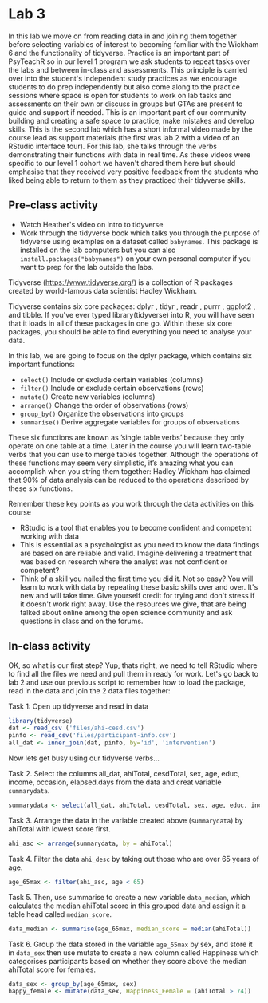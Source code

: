 
# Lab 3

<div class="info">
<p>In this lab we move on from reading data in and joining them together before selecting variables of interest to becoming familiar with the Wickham 6 and the functionality of tidyverse. Practice is an important part of PsyTeachR so in our level 1 program we ask students to repeat tasks over the labs and between in-class and assessments. This principle is carried over into the student's independent study practices as we encourage students to do prep independently but also come along to the practice sessions where space is open for students to work on lab tasks and assessments on their own or discuss in groups but GTAs are present to guide and support if needed. This is an important part of our community building and creating a safe space to practice, make mistakes and develop skills. This is the second lab which has a short informal video made by the course lead as support materials (the first was lab 2 with a video of an RStudio interface tour). For this lab, she talks through the verbs demonstrating their functions with data in real time. As these videos were specific to our level 1 cohort we haven't shared them here but should emphasise that they received very positive feedback from the students who liked being able to return to them as they practiced their tidyverse skills.</p>
</div>

## Pre-class activity
* Watch Heather's video on intro to tidyverse
* Work through the tidyverse book which talks you through the purpose of tidyverse using examples on a dataset called `babynames`. This package is installed on the lab computers but you can also `install.packages("babynames")` on your own personal computer if you want to prep for the lab outside the labs. 

Tidyverse (https://www.tidyverse.org/) is a collection of R packages created by world-famous data scientist Hadley Wickham. 

Tidyverse contains six core packages:  dplyr , tidyr , readr ,  purrr ,  ggplot2 , and tibble. If you've ever typed library(tidyverse) into R, you will have seen that it loads in all of these packages in one go. Within these six core packages, you should be able to find everything you need to analyse your data. 

In this lab, we are going to focus on the dplyr package, which contains six important functions: 

* `select()` Include or exclude certain variables (columns)
* `filter()` Include or exclude certain observations (rows)
* `mutate()` Create new variables (columns)
* `arrange()` Change the order of observations (rows)
* `group_by()` Organize the observations into groups
* `summarise()` Derive aggregate variables for groups of observations

These six functions are known as ’single table verbs’ because they only operate on one table at a time. Later in the course you will learn two-table verbs that you can use to merge tables together. Although the operations of these functions may seem very simplistic, it’s amazing what you can accomplish when you string them together: Hadley Wickham has claimed that 90% of data analysis can be reduced to the operations described by these six functions. 

Remember these key points as you work through the data activities on this course

* RStudio is a tool that enables you to become confident and competent working with data
* This is essential as a psychologist as you need to know the data findings are based on are reliable and valid. Imagine delivering a treatment that was based on research where the analyst was not confident or competent?
* Think of a skill you nailed the first time you did it. Not so easy? You will learn to work with data by repeating these basic skills over and over. It's new and will take time. Give yourself credit for trying and don't stress if it doesn't work right away. Use the resources we give, that are being talked about online among the open science community and ask questions in class and on the forums. 


## In-class activity

OK, so what is our first step? Yup, thats right, we need to tell RStudio where to find all the files we need and pull them in ready for work. Let's go back to lab 2 and use our previous script to remember how to load the package, read in the data and join the 2 data files together:

Task 1: Open up tidyverse and read in data


```r
library(tidyverse)
dat <- read_csv ('files/ahi-cesd.csv')
pinfo <- read_csv('files/participant-info.csv')
all_dat <- inner_join(dat, pinfo, by='id', 'intervention')
```

Now lets get busy using our tidyverse verbs...

Task 2. Select the columns all_dat, ahiTotal, cesdTotal, sex, age, educ, income, occasion, elapsed.days from the data and creat variable ```summarydata```. 

```r
summarydata <- select(all_dat, ahiTotal, cesdTotal, sex, age, educ, income, occasion, elapsed.days)
```

Task 3. Arrange the data in the variable created above (```summarydata```) by ahiTotal with lowest score first. 

```r
ahi_asc <- arrange(summarydata, by = ahiTotal)
```

Task 4. Filter the data ```ahi_desc``` by taking out those who are over 65 years of age.  

```r
age_65max <- filter(ahi_asc, age < 65)
```

Task 5.
Then, use summarise to create a new variable ```data_median```, which calculates the median ahiTotal score in this grouped data and assign it a table head called ```median_score```.

```r
data_median <- summarise(age_65max, median_score = median(ahiTotal))
```

Task 6. Group the data stored in the variable ```age_65max``` by sex, and store it in ```data_sex``` then use mutate to create a new column called Happiness which categorises participants based on whether they score above the median ahiTotal score for females.

```r
data_sex <- group_by(age_65max, sex)
happy_female <- mutate(data_sex, Happiness_Female = (ahiTotal > 74))
```




